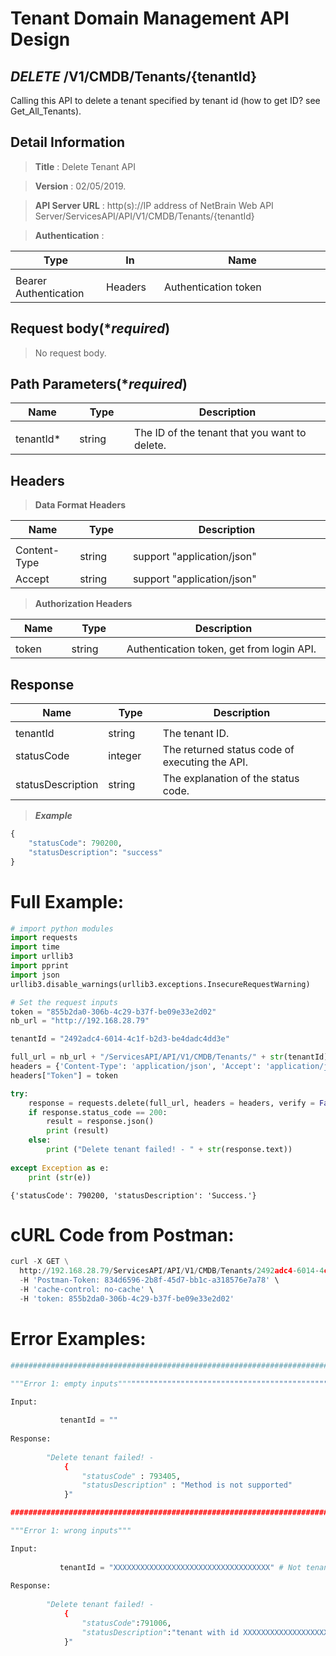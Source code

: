 
# Tenant Domain Management API Design

## ***DELETE*** /V1/CMDB/Tenants/{tenantId}
Calling this API to delete a tenant specified by tenant id (how to get ID? see Get_All_Tenants).

## Detail Information

> **Title** : Delete Tenant API<br>

> **Version** : 02/05/2019.

> **API Server URL** : http(s)://IP address of NetBrain Web API Server/ServicesAPI/API/V1/CMDB/Tenants/{tenantId}

> **Authentication** : 

|**Type**|**In**|**Name**|
|------|------|------|
|<img width=100/>|<img width=100/>|<img width=500/>|
|Bearer Authentication| Headers | Authentication token | 

## Request body(****required***)

>No request body.

## Path Parameters(****required***)

|**Name**|**Type**|**Description**|
|------|------|------|
|<img width=100/>|<img width=100/>|<img width=500/>|
|tenantId* | string  | The ID of the tenant that you want to delete.  |

## Headers

> **Data Format Headers**

|**Name**|**Type**|**Description**|
|------|------|------|
|<img width=100/>|<img width=100/>|<img width=500/>|
| Content-Type | string  | support "application/json" |
| Accept | string  | support "application/json" |

> **Authorization Headers**

|**Name**|**Type**|**Description**|
|------|------|------|
|<img width=100/>|<img width=100/>|<img width=500/>|
| token | string  | Authentication token, get from login API. |

## Response

|**Name**|**Type**|**Description**|
|------|------|------|
|<img width=100/>|<img width=100/>|<img width=500/>|
|tenantId| string | The tenant ID.  |
|statusCode| integer | The returned status code of executing the API.  |
|statusDescription| string | The explanation of the status code.  |

> ***Example***


```python
{
    "statusCode": 790200,
    "statusDescription": "success"
}
```

# Full Example:


```python
# import python modules 
import requests
import time
import urllib3
import pprint
import json
urllib3.disable_warnings(urllib3.exceptions.InsecureRequestWarning)

# Set the request inputs
token = "855b2da0-306b-4c29-b37f-be09e33e2d02"
nb_url = "http://192.168.28.79"

tenantId = "2492adc4-6014-4c1f-b2d3-be4dadc4dd3e"

full_url = nb_url + "/ServicesAPI/API/V1/CMDB/Tenants/" + str(tenantId)
headers = {'Content-Type': 'application/json', 'Accept': 'application/json'}
headers["Token"] = token

try:
    response = requests.delete(full_url, headers = headers, verify = False)
    if response.status_code == 200:
        result = response.json()
        print (result)
    else:
        print ("Delete tenant failed! - " + str(response.text))
    
except Exception as e:
    print (str(e)) 
```

    {'statusCode': 790200, 'statusDescription': 'Success.'}
    

# cURL Code from Postman:


```python
curl -X GET \
  http://192.168.28.79/ServicesAPI/API/V1/CMDB/Tenants/2492adc4-6014-4c1f-b2d3-be4dadc4dd3e \
  -H 'Postman-Token: 834d6596-2b8f-45d7-bb1c-a318576e7a78' \
  -H 'cache-control: no-cache' \
  -H 'token: 855b2da0-306b-4c29-b37f-be09e33e2d02'
```

# Error Examples:


```python
###################################################################################################################    

"""Error 1: empty inputs"""""""""""""""""""""""""""""""""""""""""""""""""""""""""""""""""""""""""""""""""""""""""

Input:
        
           tenantId = ""
        
Response:
    
        "Delete tenant failed! - 
            {
                "statusCode" : 793405,
                "statusDescription" : "Method is not supported"
            }"

###################################################################################################################    

"""Error 1: wrong inputs"""

Input:
        
           tenantId = "XXXXXXXXXXXXXXXXXXXXXXXXXXXXXXXXXXX" # Not tenant called "XXXXXXXXXXXXXXXXXXXXXXXXXXXXXXXXXXX".
        
Response:
    
        "Delete tenant failed! - 
            {
                "statusCode":791006,
                "statusDescription":"tenant with id XXXXXXXXXXXXXXXXXXXXXXXXXXXXXXXXXXX does not exist."
            }"

```
